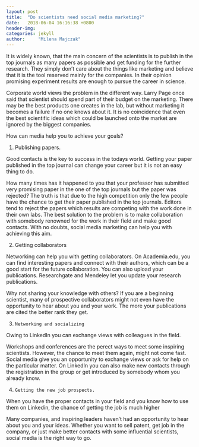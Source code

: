```yaml
---
layout: post
title:  "Do scientists need social media marketing?"
date:   2018-06-04 16:16:38 +0800
header-img: 
categories: jekyll
author:     "Milena Majczak"
---
```

It is widely known, that the main concern of the scientists is to publish in the top journals as many papers as possible and get funding for the further research. They simply don’t care about the things like marketing  and believe that it is the tool reserved mainly for the companies. In their opinion promising experiment results are enough to pursue the career in science.

Corporate world  views the problem in the different way. Larry Page  once said that scientist should spend part of their budget on the marketing. There may be the best products one creates in the lab, but without marketing it becomes a failure if no one knows about it. It is no coincidence that even the best scientific ideas which could be launched onto the market are ignored by the biggest companies.

How  can media  help you to achieve your goals?

1.   Publishing papers.

Good contacts is the key to success in the todays world. Getting your paper published in the top journal can change your career but it is not an easy thing to do.

How many times has it happened to  you that your professor has submitted very promising paper in the one of the top journals but the paper was rejected? The truth is that due to the  high competition only the few people have the chance to get their paper published in the top journals. Editors tend to reject the papers which  results are  competing with the  work  done in their own labs. The best solution to the problem is to make collaboration with somebody renowned for the work in their field and  make good contacts. With no doubts, social media marketing can help you  with achieving this aim.

2.  Getting collaborators

Networking can help you with getting collaborators.  On Academia.edu,  you can find interesting  papers and connect with their authors, which can be a good start for the future collaboration. You can also upload your publications. Researchgate and Mendeley let you update your research publications.

Why not sharing your knowledge with others? If you are a beginning scientist, many of prospective collaborators might not even  have the opportunity to hear about you and your work. The more  your publications are cited the better rank they get.

3.     Networking and socializing

 Owing to LinkedIn you can exchange views with colleagues in the field.

Workshops and conferences are the perect ways to meet some inspiring scientists. However, the chance to meet them again, might not come fast.  Social media give you  an opportunity to  exchange views or ask for help on the particular matter.  On LinkedIn you can also make new contacts  through the registration in the group or get introduced by somebody whom you already know.

 4.     Getting the new job prospects.

When you have the proper contacts in your field and you know how to use  them on Linkedin, the chance of getting the job is much higher

Many companies, and inspiring leaders haven’t had an opportunity to hear about you and your ideas. Whether you  want to sell patent,   get job in the company, or just  make better contacts with some influential scientists, social media is the right way to go.
